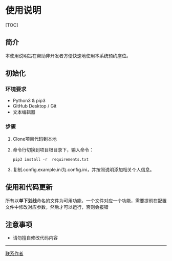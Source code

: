 # 使用说明

[TOC]

## 简介

本使用说明旨在帮助非开发者方便快速地使用本系统预约座位。

## 初始化

### 环境要求

- Python3 & pip3
- GitHub Desktop / Git
- 文本编辑器

### 步骤

1. Clone项目代码到本地

2. 命令行切换到项目根目录下，输入命令：

   `pip3 install -r  requirements.txt`

3. 复制.config.example.ini为.config.ini，并按照说明添加相关个人信息。

## 使用和代码更新

所有以**单下划线**命名的文件为可用功能，一个文件对应一个功能，需要提前在配置文件中修改对应参数，然后才可以运行，否则会报错

## 注意事项

- 请勿擅自修改代码内容

------

[联系作者](mailto:code.defjia.top)